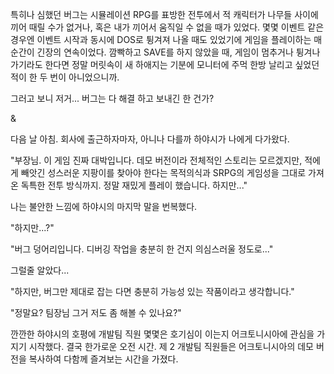 특히나 심했던 버그는 시뮬레이션 RPG를 표방한 전투에서 적 캐릭터가 나무들 사이에 끼어 때릴 수가 없거나, 혹은 내가 끼어서 움직일 수 없을 때가 있었다. 
몇몇 이벤트 같은 경우엔 이벤트 시작과 동시에 DOS로 튕겨져 나올 때도 있었기에 게임을 플레이하는 매 순간이 긴장의 연속이었다. 
깜빡하고 SAVE를 하지 않았을 때, 게임이 멈추거나 튕겨나가기라도 한다면 정말 머릿속이 새 하애지는 기분에 모니터에 주먹 한방 날리고 싶었던 적이 한 두 번이 아니었으니까. 

그러고 보니 저거... 버그는 다 해결 하고 보내긴 한 건가? 

& 

다음 날 아침. 
회사에 출근하자마자, 아니나 다를까 하야시가 나에게 다가왔다. 

"부장님. 이 게임 진짜 대박입니다. 데모 버전이라 전체적인 스토리는 모르겠지만, 적에게 빼앗긴 성스러운 지팡이를 찾아야 한다는 목적의식과 SRPG의 게임성을 그대로 가져온 독특한 전투 방식까지. 정말 재밌게 플레이 했습니다. 하지만..." 

나는 불안한 느낌에 하야시의 마지막 말을 번복했다. 

"하지만...?" 

"버그 덩어리입니다. 디버깅 작업을 충분히 한 건지 의심스러울 정도로..." 

그럴줄 알았다... 

"하지만, 버그만 제대로 잡는 다면 충분히 가능성 있는 작품이라고 생각합니다." 

"정말요? 팀장님 그거 저도 좀 해볼 수 있나요?" 

깐깐한 하야시의 호평에 개발팀 직원 몇몇은 호기심이 이는지 어크토니시아에 관심을 가지기 시작했다. 
결국 한가로운 오전 시간. 제 2 개발팀 직원들은 어크토니시아의 데모 버전을 복사하여 다함께 즐겨보는 시간을 가졌다. 